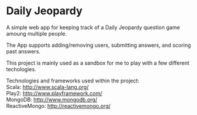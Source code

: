 Daily Jeopardy
==============

A simple web app for keeping track of a Daily Jeopardy question game amoung multiple people. 

The App supports adding/removing users, submitting answers, and scoring past answers. 

This project is mainly used as a sandbox for me to play with a few different techologies.

Technologies and frameworks used within the project:  
Scala: http://www.scala-lang.org/  
Play2: http://www.playframework.com/  
MongoDB: http://www.mongodb.org/  
ReactiveMongo: http://reactivemongo.org/  
